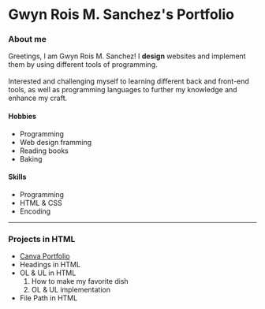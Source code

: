 # Gwyn Rois M. Sanchez's Portfolio

<h3>About me</h3>

Greetings, I am Gwyn Rois M. Sanchez! I <b>design</b> websites and implement them by using different tools of programming. <br><br>
Interested and challenging myself to learning different back and front-end tools, as well as programming languages to further my knowledge and enhance my craft.

<h4>Hobbies</h4>
<ul>
  <li>Programming</li>
  <li>Web design framming</li>
  <li>Reading books</li>
  <li>Baking</li>
</ul>

<h4>Skills</h4>
<ul>
  <li>Programming</li>
  <li>HTML & CSS</li>
  <li>Encoding</li>
</ul>
<hr>
<h3>Projects in HTML</h3>
<ul>
  <li><a href="https://sanchez1.my.canva.site/aboutme">Canva Portfolio</a></li>
  <li>Headings in HTML</li>
  <li>
    OL & UL in HTML
    <ol>
      <li>How to make my favorite dish</li>
      <li>OL & UL implementation</li>
    </ol>
  </li>
  <li>File Path in HTML</li>
</ul>
